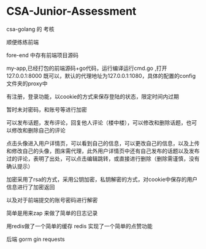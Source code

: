 # CSA-Junior-Assessment
csa-golang 的 考核

顺便练练前端

fore-end 中存有前端项目源码

my-app,已经打包的前端源码+go代码，运行编译运行cmd.go ,打开127.0.0.1:8000 既可以，默认的代理地址为127.0.0.1:1080，具体的配置的config文件夹的proxy中



有注册，登录功能，以cookie的方式来保存登陆的状态，限定时间内过期

暂时未对密码，和账号等进行加密

可以发布话题，发布评论，回复他人评论（楼中楼），可以修改和删除话题，也可以修改和删除自己的评论

点击头像进入用户详情页，可以看到自己的信息，可以更改自己的信息，以及上传和修改自己的头像，图床需代理，此外用户详情页中还有自己发布的话题以及发布过的评论，表明了出处，可以点击编辑跳转，或直接进行删除（删除需谨慎，没有确认提示）

加密采用了rsa的方式，采用公钥加密，私钥解密的方式，对cookie中保存的用户信息进行了加密返回

以及对于前端提交的账号密码进行解密

简单是用来zap 来做了简单的日志记录

用redis做了一个简单的缓存
redis 实现了一个简单的点赞功能

后端 gorm  gin requests 

